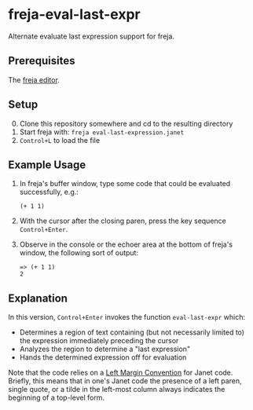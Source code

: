 # freja-eval-last-expr

Alternate evaluate last expression support for freja.

## Prerequisites

The [freja editor](https://github.com/saikyun/freja).

## Setup

0. Clone this repository somewhere and cd to the resulting directory
1. Start freja with: `freja eval-last-expression.janet`
2. `Control+L` to load the file

## Example Usage

1. In freja's buffer window, type some code that could be evaluated
   successfully, e.g.:
    ```
    (+ 1 1)
    ```

2. With the cursor after the closing paren, press the key sequence
   `Control+Enter`.

3. Observe in the console or the echoer area at the bottom of freja's
   window, the following sort of output:
    ```
    => (+ 1 1)
    2
    ```

## Explanation

In this version, `Control+Enter` invokes the function `eval-last-expr`
which:

* Determines a region of text containing (but not necessarily
  limited to) the expression immediately preceding the cursor
* Analyzes the region to determine a "last expression"
* Hands the determined expression off for evaluation

Note that the code relies on a [Left Margin Convention](https://www.gnu.org/software/emacs/manual/html_node/emacs/Left-Margin-Paren.html) for Janet code.  Briefly, this means that in one's Janet code the presence of a left paren, single quote, or a tilde in the left-most column always indicates the beginning of a top-level form.
